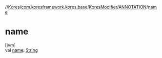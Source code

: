 //[Kores](../../../../index.md)/[com.koresframework.kores.base](../../index.md)/[KoresModifier](../index.md)/[ANNOTATION](index.md)/[name](name.md)

# name

[jvm]\
val [name](name.md): [String](https://kotlinlang.org/api/latest/jvm/stdlib/kotlin/-string/index.html)
